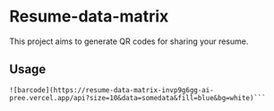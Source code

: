 # Resume-data-matrix

This project aims to generate QR codes for sharing your resume.

## Usage
```
![barcode](https://resume-data-matrix-invp9g6gg-ai-pree.vercel.app/api?size=10&data=somedata&fill=blue&bg=white)```
